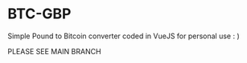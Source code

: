 # BTC-GBP
Simple Pound to Bitcoin converter coded in VueJS for personal use : ) 

PLEASE SEE MAIN BRANCH
